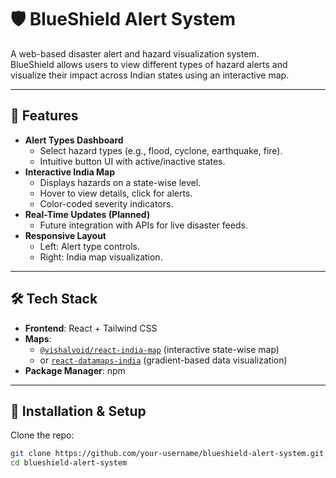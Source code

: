 # 🛡️ BlueShield Alert System

A web-based disaster alert and hazard visualization system.  
BlueShield allows users to view different types of hazard alerts and visualize their impact across Indian states using an interactive map.  

---

## 📌 Features
- **Alert Types Dashboard**
  - Select hazard types (e.g., flood, cyclone, earthquake, fire).
  - Intuitive button UI with active/inactive states.
- **Interactive India Map**
  - Displays hazards on a state-wise level.
  - Hover to view details, click for alerts.
  - Color-coded severity indicators.
- **Real-Time Updates (Planned)**
  - Future integration with APIs for live disaster feeds.
- **Responsive Layout**
  - Left: Alert type controls.
  - Right: India map visualization.

---

## 🛠️ Tech Stack
- **Frontend**: React + Tailwind CSS  
- **Maps**:  
  - [`@vishalvoid/react-india-map`](https://www.npmjs.com/package/@vishalvoid/react-india-map) (interactive state-wise map)  
  - or [`react-datamaps-india`](https://www.npmjs.com/package/react-datamaps-india) (gradient-based data visualization)  
- **Package Manager**: npm  

---

## 🚀 Installation & Setup

Clone the repo:
```bash
git clone https://github.com/your-username/blueshield-alert-system.git
cd blueshield-alert-system